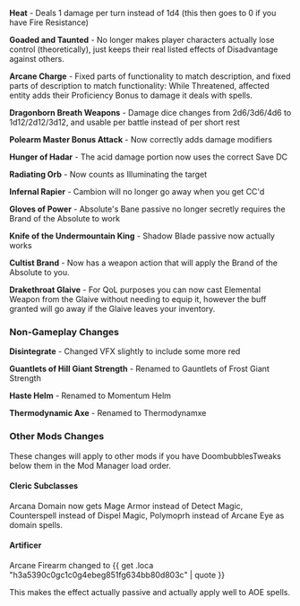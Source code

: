 **Heat** - Deals 1 damage per turn instead of 1d4 (this then goes to 0 if you have Fire Resistance)

**Goaded and Taunted** - No longer makes player characters actually lose control (theoretically), just keeps their real listed effects of Disadvantage against others.

**Arcane Charge** - Fixed parts of functionality to match description, and fixed parts of description to match functionality: While Threatened, affected entity adds their Proficiency Bonus to damage it deals with spells.

**Dragonborn Breath Weapons** - Damage dice changes from 2d6/3d6/4d6 to 1d12/2d12/3d12, and usable per battle instead of per short rest 

**Polearm Master Bonus Attack** - Now correctly adds damage modifiers

**Hunger of Hadar** - The acid damage portion now uses the correct Save DC

**Radiating Orb** - Now counts as Illuminating the target

**Infernal Rapier** - Cambion will no longer go away when you get CC'd

**Gloves of Power** - Absolute's Bane passive no longer secretly requires the Brand of the Absolute to work

**Knife of the Undermountain King** - Shadow Blade passive now actually works

**Cultist Brand** - Now has a weapon action that will apply the Brand of the Absolute to you.

**Drakethroat Glaive** - For QoL purposes you can now cast Elemental Weapon from the Glaive without needing to equip it, however the buff granted will go away if the Glaive leaves your inventory.

### Non-Gameplay Changes

**Disintegrate** - Changed VFX slightly to include some more red

**Guantlets of Hill Giant Strength** - Renamed to Gauntlets of Frost Giant Strength

**Haste Helm** - Renamed to Momentum Helm

**Thermodynamic Axe** - Renamed to Thermodynamxe

### Other Mods Changes

These changes will apply to other mods if you have DoombubblesTweaks below them in the Mod Manager load order.

#### Cleric Subclasses

Arcana Domain now gets Mage Armor instead of Detect Magic, Counterspell instead of Dispel Magic, Polymoprh instead of Arcane Eye as domain spells.

#### Artificer

Arcane Firearm changed to {{ get .loca "h3a5390c0gc1c0g4ebeg851fg634bb80d803c" | quote }}

This makes the effect actually passive and actually apply well to AOE spells.